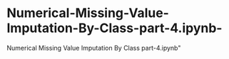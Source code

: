 # Numerical-Missing-Value-Imputation-By-Class-part-4.ipynb-
Numerical Missing Value Imputation By Class part-4.ipynb"
